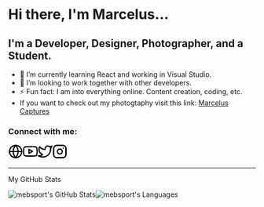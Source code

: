 # Hi there, I'm Marcelus...

## I'm a Developer, Designer, Photographer, and a Student.

- 📝 I’m currently learning React and working in Visual Studio.
- 🤝 I’m looking to work together with other developers.
- ⚡ Fun fact: I am into everything online. Content creation, coding, etc.
- If you want to check out my photogtaphy visit this link: [Marcelus Captures](https://www.marcelus.photography/)

### Connect with me:

<!-- Social Media & Website -->

[<img align="left" alt="marcelusbrown.com" width="30px" src="./img/website.svg"/>][website]
[<img align="left" alt="YouTube" width="30px" src="./img/youtube.svg"/>][youtube]
[<img align="left" alt="Twitter" width="30px" src="./img/twitter.svg"/>][twitter]
[<img align="left" alt="Instagram" width="30px" src="./img/instagram.svg"/>][instagram]

<br />
<br />

---

My GitHub Stats

<img align="left" alt="mebsport's GitHub Stats" src="https://github-readme-stats.vercel.app/api?username=mebsport&show_icons=true&hide_border=false&theme=github_dark" />

<img align="left" alt = "mebsport's Languages" src="https://github-readme-stats.vercel.app/api/top-langs/?username=mebsport&langs_count=5&theme=github_dark" />

[website]: https://marcelusbrown.com
[twitter]: https://twitter.com/marcelusebrown
[youtube]: https://www.youtube.com/channel/UCAfLIonq6STwupVN8KY40oA
[instagram]: https://instagram.com/mebsport
